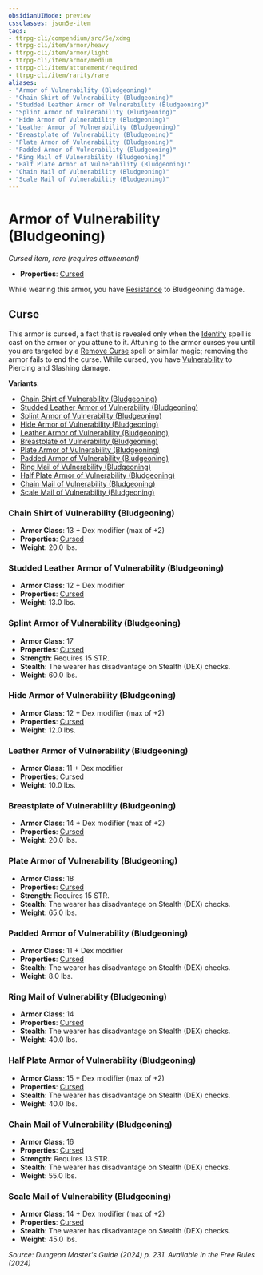 ```yaml
---
obsidianUIMode: preview
cssclasses: json5e-item
tags:
- ttrpg-cli/compendium/src/5e/xdmg
- ttrpg-cli/item/armor/heavy
- ttrpg-cli/item/armor/light
- ttrpg-cli/item/armor/medium
- ttrpg-cli/item/attunement/required
- ttrpg-cli/item/rarity/rare
aliases: 
- "Armor of Vulnerability (Bludgeoning)"
- "Chain Shirt of Vulnerability (Bludgeoning)"
- "Studded Leather Armor of Vulnerability (Bludgeoning)"
- "Splint Armor of Vulnerability (Bludgeoning)"
- "Hide Armor of Vulnerability (Bludgeoning)"
- "Leather Armor of Vulnerability (Bludgeoning)"
- "Breastplate of Vulnerability (Bludgeoning)"
- "Plate Armor of Vulnerability (Bludgeoning)"
- "Padded Armor of Vulnerability (Bludgeoning)"
- "Ring Mail of Vulnerability (Bludgeoning)"
- "Half Plate Armor of Vulnerability (Bludgeoning)"
- "Chain Mail of Vulnerability (Bludgeoning)"
- "Scale Mail of Vulnerability (Bludgeoning)"
---
```

# Armor of Vulnerability (Bludgeoning)
*Cursed item, rare (requires attunement)*  

- **Properties**: [Cursed](item-properties.md#Cursed%20Items)

While wearing this armor, you have [Resistance](3-Compendium/CLI/rules/variant-rules/resistance-xphb.md) to Bludgeoning damage.

## Curse

This armor is cursed, a fact that is revealed only when the [Identify](identify-xphb.md) spell is cast on the armor or you attune to it. Attuning to the armor curses you until you are targeted by a [Remove Curse](/3-Compendium/CLI/spells/remove-curse-xphb.md) spell or similar magic; removing the armor fails to end the curse. While cursed, you have [Vulnerability](vulnerability-xphb.md) to Piercing and Slashing damage.

**Variants**:
- [Chain Shirt of Vulnerability (Bludgeoning)](#Chain%20Shirt%20of%20Vulnerability%20(Bludgeoning))
- [Studded Leather Armor of Vulnerability (Bludgeoning)](#Studded%20Leather%20Armor%20of%20Vulnerability%20(Bludgeoning))
- [Splint Armor of Vulnerability (Bludgeoning)](#Splint%20Armor%20of%20Vulnerability%20(Bludgeoning))
- [Hide Armor of Vulnerability (Bludgeoning)](#Hide%20Armor%20of%20Vulnerability%20(Bludgeoning))
- [Leather Armor of Vulnerability (Bludgeoning)](#Leather%20Armor%20of%20Vulnerability%20(Bludgeoning))
- [Breastplate of Vulnerability (Bludgeoning)](#Breastplate%20of%20Vulnerability%20(Bludgeoning))
- [Plate Armor of Vulnerability (Bludgeoning)](#Plate%20Armor%20of%20Vulnerability%20(Bludgeoning))
- [Padded Armor of Vulnerability (Bludgeoning)](#Padded%20Armor%20of%20Vulnerability%20(Bludgeoning))
- [Ring Mail of Vulnerability (Bludgeoning)](#Ring%20Mail%20of%20Vulnerability%20(Bludgeoning))
- [Half Plate Armor of Vulnerability (Bludgeoning)](#Half%20Plate%20Armor%20of%20Vulnerability%20(Bludgeoning))
- [Chain Mail of Vulnerability (Bludgeoning)](#Chain%20Mail%20of%20Vulnerability%20(Bludgeoning))
- [Scale Mail of Vulnerability (Bludgeoning)](#Scale%20Mail%20of%20Vulnerability%20(Bludgeoning))

### Chain Shirt of Vulnerability (Bludgeoning)

- **Armor Class**: 13 + Dex modifier (max of +2)
- **Properties**: [Cursed](item-properties.md#Cursed%20Items)
- **Weight**: 20.0 lbs.

### Studded Leather Armor of Vulnerability (Bludgeoning)

- **Armor Class**: 12 + Dex modifier
- **Properties**: [Cursed](item-properties.md#Cursed%20Items)
- **Weight**: 13.0 lbs.

### Splint Armor of Vulnerability (Bludgeoning)

- **Armor Class**: 17
- **Properties**: [Cursed](item-properties.md#Cursed%20Items)
- **Strength**: Requires 15 STR.
- **Stealth**: The wearer has disadvantage on Stealth (DEX) checks.
- **Weight**: 60.0 lbs.

### Hide Armor of Vulnerability (Bludgeoning)

- **Armor Class**: 12 + Dex modifier (max of +2)
- **Properties**: [Cursed](item-properties.md#Cursed%20Items)
- **Weight**: 12.0 lbs.

### Leather Armor of Vulnerability (Bludgeoning)

- **Armor Class**: 11 + Dex modifier
- **Properties**: [Cursed](item-properties.md#Cursed%20Items)
- **Weight**: 10.0 lbs.

### Breastplate of Vulnerability (Bludgeoning)

- **Armor Class**: 14 + Dex modifier (max of +2)
- **Properties**: [Cursed](item-properties.md#Cursed%20Items)
- **Weight**: 20.0 lbs.

### Plate Armor of Vulnerability (Bludgeoning)

- **Armor Class**: 18
- **Properties**: [Cursed](item-properties.md#Cursed%20Items)
- **Strength**: Requires 15 STR.
- **Stealth**: The wearer has disadvantage on Stealth (DEX) checks.
- **Weight**: 65.0 lbs.

### Padded Armor of Vulnerability (Bludgeoning)

- **Armor Class**: 11 + Dex modifier
- **Properties**: [Cursed](item-properties.md#Cursed%20Items)
- **Stealth**: The wearer has disadvantage on Stealth (DEX) checks.
- **Weight**: 8.0 lbs.

### Ring Mail of Vulnerability (Bludgeoning)

- **Armor Class**: 14
- **Properties**: [Cursed](item-properties.md#Cursed%20Items)
- **Stealth**: The wearer has disadvantage on Stealth (DEX) checks.
- **Weight**: 40.0 lbs.

### Half Plate Armor of Vulnerability (Bludgeoning)

- **Armor Class**: 15 + Dex modifier (max of +2)
- **Properties**: [Cursed](item-properties.md#Cursed%20Items)
- **Stealth**: The wearer has disadvantage on Stealth (DEX) checks.
- **Weight**: 40.0 lbs.

### Chain Mail of Vulnerability (Bludgeoning)

- **Armor Class**: 16
- **Properties**: [Cursed](item-properties.md#Cursed%20Items)
- **Strength**: Requires 13 STR.
- **Stealth**: The wearer has disadvantage on Stealth (DEX) checks.
- **Weight**: 55.0 lbs.

### Scale Mail of Vulnerability (Bludgeoning)

- **Armor Class**: 14 + Dex modifier (max of +2)
- **Properties**: [Cursed](item-properties.md#Cursed%20Items)
- **Stealth**: The wearer has disadvantage on Stealth (DEX) checks.
- **Weight**: 45.0 lbs.


*Source: Dungeon Master's Guide (2024) p. 231. Available in the Free Rules (2024)*